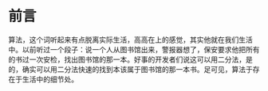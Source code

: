 # 前言
算法，这个词听起来有点脱离实际生活，高高在上的感觉，其实他就在我们生活中。以前听过一个段子：说一个人从图书馆出来，警报器想了，保安要求他把所有的书过一次安检，找出图书馆的那一本。好事的开发者们说这可以用二分法，是的，确实可以用二分法快速的找到本该属于图书馆的那一本书。足可见，算法于存在于生活中的细节处。
